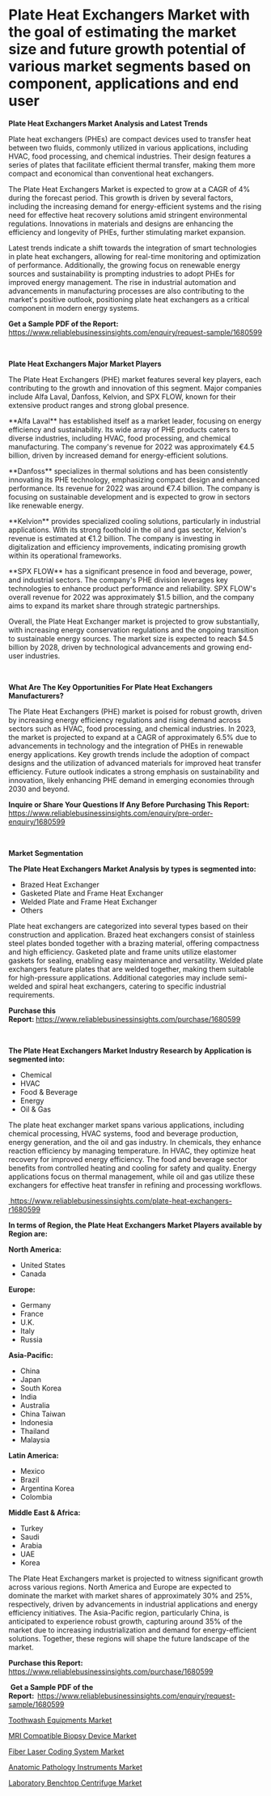 <p><h1>Plate Heat Exchangers Market with the goal of estimating the market size and future growth potential of various market segments based on component, applications and end user</h1></p><p><strong>Plate Heat Exchangers Market Analysis and Latest Trends</strong></p>
<p><p>Plate heat exchangers (PHEs) are compact devices used to transfer heat between two fluids, commonly utilized in various applications, including HVAC, food processing, and chemical industries. Their design features a series of plates that facilitate efficient thermal transfer, making them more compact and economical than conventional heat exchangers.</p><p>The Plate Heat Exchangers Market is expected to grow at a CAGR of 4% during the forecast period. This growth is driven by several factors, including the increasing demand for energy-efficient systems and the rising need for effective heat recovery solutions amid stringent environmental regulations. Innovations in materials and designs are enhancing the efficiency and longevity of PHEs, further stimulating market expansion.</p><p>Latest trends indicate a shift towards the integration of smart technologies in plate heat exchangers, allowing for real-time monitoring and optimization of performance. Additionally, the growing focus on renewable energy sources and sustainability is prompting industries to adopt PHEs for improved energy management. The rise in industrial automation and advancements in manufacturing processes are also contributing to the market's positive outlook, positioning plate heat exchangers as a critical component in modern energy systems.</p></p>
<p><strong>Get a Sample PDF of the Report:&nbsp;</strong> <a href="https://www.reliablebusinessinsights.com/enquiry/request-sample/1680599?utm_campaign=75&utm_medium=2&utm_source=Github&utm_content=ia&utm_term=24032025&utm_id=plate-heat-exchangers">https://www.reliablebusinessinsights.com/enquiry/request-sample/1680599</a></p>
<p>&nbsp;</p>
<p><strong>Plate Heat Exchangers Major Market Players</strong></p>
<p><p>The Plate Heat Exchangers (PHE) market features several key players, each contributing to the growth and innovation of this segment. Major companies include Alfa Laval, Danfoss, Kelvion, and SPX FLOW, known for their extensive product ranges and strong global presence.</p><p>**Alfa Laval** has established itself as a market leader, focusing on energy efficiency and sustainability. Its wide array of PHE products caters to diverse industries, including HVAC, food processing, and chemical manufacturing. The company's revenue for 2022 was approximately €4.5 billion, driven by increased demand for energy-efficient solutions.</p><p>**Danfoss** specializes in thermal solutions and has been consistently innovating its PHE technology, emphasizing compact design and enhanced performance. Its revenue for 2022 was around €7.4 billion. The company is focusing on sustainable development and is expected to grow in sectors like renewable energy.</p><p>**Kelvion** provides specialized cooling solutions, particularly in industrial applications. With its strong foothold in the oil and gas sector, Kelvion's revenue is estimated at €1.2 billion. The company is investing in digitalization and efficiency improvements, indicating promising growth within its operational frameworks.</p><p>**SPX FLOW** has a significant presence in food and beverage, power, and industrial sectors. The company's PHE division leverages key technologies to enhance product performance and reliability. SPX FLOW's overall revenue for 2022 was approximately $1.5 billion, and the company aims to expand its market share through strategic partnerships.</p><p>Overall, the Plate Heat Exchanger market is projected to grow substantially, with increasing energy conservation regulations and the ongoing transition to sustainable energy sources. The market size is expected to reach $4.5 billion by 2028, driven by technological advancements and growing end-user industries.</p></p>
<p>&nbsp;</p>
<p><strong>What Are The Key Opportunities For Plate Heat Exchangers Manufacturers?</strong></p>
<p><p>The Plate Heat Exchangers (PHE) market is poised for robust growth, driven by increasing energy efficiency regulations and rising demand across sectors such as HVAC, food processing, and chemical industries. In 2023, the market is projected to expand at a CAGR of approximately 6.5% due to advancements in technology and the integration of PHEs in renewable energy applications. Key growth trends include the adoption of compact designs and the utilization of advanced materials for improved heat transfer efficiency. Future outlook indicates a strong emphasis on sustainability and innovation, likely enhancing PHE demand in emerging economies through 2030 and beyond.</p></p>
<p><strong>Inquire or Share Your Questions If Any Before Purchasing This Report:</strong> <a href="https://www.reliablebusinessinsights.com/enquiry/pre-order-enquiry/1680599?utm_campaign=75&utm_medium=2&utm_source=Github&utm_content=ia&utm_term=24032025&utm_id=plate-heat-exchangers">https://www.reliablebusinessinsights.com/enquiry/pre-order-enquiry/1680599</a></p>
<p>&nbsp;</p>
<p><strong>Market Segmentation</strong></p>
<p><strong>The Plate Heat Exchangers Market Analysis by types is segmented into:</strong></p>
<p><ul><li>Brazed Heat Exchanger</li><li>Gasketed Plate and Frame Heat Exchanger</li><li>Welded Plate and Frame Heat Exchanger</li><li>Others</li></ul></p>
<p><p>Plate heat exchangers are categorized into several types based on their construction and application. Brazed heat exchangers consist of stainless steel plates bonded together with a brazing material, offering compactness and high efficiency. Gasketed plate and frame units utilize elastomer gaskets for sealing, enabling easy maintenance and versatility. Welded plate exchangers feature plates that are welded together, making them suitable for high-pressure applications. Additional categories may include semi-welded and spiral heat exchangers, catering to specific industrial requirements.</p></p>
<p><strong>Purchase this Report:&nbsp;</strong><a href="https://www.reliablebusinessinsights.com/purchase/1680599?utm_campaign=75&utm_medium=2&utm_source=Github&utm_content=ia&utm_term=24032025&utm_id=plate-heat-exchangers">https://www.reliablebusinessinsights.com/purchase/1680599</a></p>
<p>&nbsp;</p>
<p><strong>The Plate Heat Exchangers Market Industry Research by Application is segmented into:</strong></p>
<p><ul><li>Chemical</li><li>HVAC</li><li>Food & Beverage</li><li>Energy</li><li>Oil & Gas</li></ul></p>
<p><p>The plate heat exchanger market spans various applications, including chemical processing, HVAC systems, food and beverage production, energy generation, and the oil and gas industry. In chemicals, they enhance reaction efficiency by managing temperature. In HVAC, they optimize heat recovery for improved energy efficiency. The food and beverage sector benefits from controlled heating and cooling for safety and quality. Energy applications focus on thermal management, while oil and gas utilize these exchangers for effective heat transfer in refining and processing workflows.</p></p>
<p><a href="https://www.reliablebusinessinsights.com/plate-heat-exchangers-r1680599?utm_campaign=75&utm_medium=2&utm_source=Github&utm_content=ia&utm_term=24032025&utm_id=plate-heat-exchangers">&nbsp;https://www.reliablebusinessinsights.com/plate-heat-exchangers-r1680599</a></p>
<p><strong>In terms of Region, the Plate Heat Exchangers Market Players available by Region are:</strong></p>
<p>
    <p> <strong> North America: </strong>
        <ul>
            <li>United States</li>
            <li>Canada</li>
        </ul>
        </p> 
    <p> <strong> Europe: </strong>
        <ul>
            <li>Germany</li>
            <li>France</li>
            <li>U.K.</li>
            <li>Italy</li>
            <li>Russia</li>
        </ul>
        </p> 
    <p> <strong> Asia-Pacific: </strong>
        <ul>
            <li>China</li>
            <li>Japan</li>
            <li>South Korea</li>
            <li>India</li>
            <li>Australia</li>
            <li>China Taiwan</li>
            <li>Indonesia</li>
            <li>Thailand</li>
            <li>Malaysia</li>
        </ul>
        </p> 
    <p> <strong> Latin America: </strong>
        <ul>
            <li>Mexico</li>
            <li>Brazil</li>
            <li>Argentina Korea</li>
            <li>Colombia</li>
        </ul>
        </p> 
    <p> <strong> Middle East & Africa: </strong>
        <ul>
            <li>Turkey</li>
            <li>Saudi</li>
            <li>Arabia</li>
            <li>UAE</li>
            <li>Korea</li>
        </ul>
    </p>
    </p>
<p><p>The Plate Heat Exchangers market is projected to witness significant growth across various regions. North America and Europe are expected to dominate the market with market shares of approximately 30% and 25%, respectively, driven by advancements in industrial applications and energy efficiency initiatives. The Asia-Pacific region, particularly China, is anticipated to experience robust growth, capturing around 35% of the market due to increasing industrialization and demand for energy-efficient solutions. Together, these regions will shape the future landscape of the market.</p></p>
<p><strong>Purchase this Report: </strong><a href="https://www.reliablebusinessinsights.com/purchase/1680599?utm_campaign=75&utm_medium=2&utm_source=Github&utm_content=ia&utm_term=24032025&utm_id=plate-heat-exchangers">https://www.reliablebusinessinsights.com/purchase/1680599</a></p>
<p>&nbsp;<strong>Get a Sample PDF of the Report:&nbsp;&nbsp;</strong><a href="https://www.reliablebusinessinsights.com/enquiry/request-sample/1680599?utm_campaign=75&utm_medium=2&utm_source=Github&utm_content=ia&utm_term=24032025&utm_id=plate-heat-exchangers">https://www.reliablebusinessinsights.com/enquiry/request-sample/1680599</a></p>
<p><strong></strong></p>
<p><p><a href="https://github.com/boonegoicks7/Market-Research-Report-List-1/blob/main/toothwash-equipments-market.md?utm_campaign=75&utm_medium=2&utm_source=Github&utm_content=ia&utm_term=24032025&utm_id=plate-heat-exchangers">Toothwash Equipments Market</a></p><p><a href="https://github.com/trossdushi7u/Market-Research-Report-List-1/blob/main/mri-compatible-biopsy-device-market.md?utm_campaign=75&utm_medium=2&utm_source=Github&utm_content=ia&utm_term=24032025&utm_id=plate-heat-exchangers">MRI Compatible Biopsy Device Market</a></p><p><a href="https://github.com/cernkomlkawi/Market-Research-Report-List-1/blob/main/fiber-laser-coding-system-market.md?utm_campaign=75&utm_medium=2&utm_source=Github&utm_content=ia&utm_term=24032025&utm_id=plate-heat-exchangers">Fiber Laser Coding System Market</a></p><p><a href="https://github.com/gavalegeyndt26/Market-Research-Report-List-1/blob/main/anatomic-pathology-instruments-market.md?utm_campaign=75&utm_medium=2&utm_source=Github&utm_content=ia&utm_term=24032025&utm_id=plate-heat-exchangers">Anatomic Pathology Instruments Market</a></p><p><a href="https://github.com/abuegalawixo/Market-Research-Report-List-1/blob/main/laboratory-benchtop-centrifuge-market.md?utm_campaign=75&utm_medium=2&utm_source=Github&utm_content=ia&utm_term=24032025&utm_id=plate-heat-exchangers">Laboratory Benchtop Centrifuge Market</a></p></p>